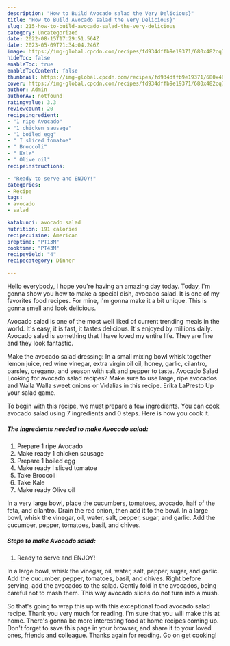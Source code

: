 ```yaml
---
description: "How to Build Avocado salad the Very Delicious}"
title: "How to Build Avocado salad the Very Delicious}"
slug: 215-how-to-build-avocado-salad-the-very-delicious
category: Uncategorized
date: 2022-08-15T17:29:51.564Z
date: 2023-05-09T21:34:04.246Z
image: https://img-global.cpcdn.com/recipes/fd934dffb9e19371/680x482cq70/avocado-salad-recipe-main-photo.jpg
hideToc: false
enableToc: true
enableTocContent: false
thumbnail: https://img-global.cpcdn.com/recipes/fd934dffb9e19371/680x482cq70/avocado-salad-recipe-main-photo.jpg
cover: https://img-global.cpcdn.com/recipes/fd934dffb9e19371/680x482cq70/avocado-salad-recipe-main-photo.jpg
author: Admin
authorAv: notfound
ratingvalue: 3.3
reviewcount: 20
recipeingredient:
- "1 ripe Avocado"
- "1 chicken sausage"
- "1 boiled egg"
- " I sliced tomatoe"
- " Broccoli"
- " Kale"
- " Olive oil"
recipeinstructions:

- "Ready to serve and ENJOY!"
categories:
- Recipe
tags:
- avocado
- salad

katakunci: avocado salad 
nutrition: 191 calories
recipecuisine: American
preptime: "PT13M"
cooktime: "PT43M"
recipeyield: "4"
recipecategory: Dinner

---
```



Hello everybody, I hope you're having an amazing day today. Today, I'm gonna show you how to make a special dish, avocado salad. It is one of my favorites food recipes. For mine, I'm gonna make it a bit unique. This is gonna smell and look delicious.

Avocado salad is one of the most well liked of current trending meals in the world. It's easy, it is fast, it tastes delicious. It's enjoyed by millions daily. Avocado salad is something that I have loved my entire life. They are fine and they look fantastic.

Make the avocado salad dressing: In a small mixing bowl whisk together lemon juice, red wine vinegar, extra virgin oil oil, honey, garlic, cilantro, parsley, oregano, and season with salt and pepper to taste. Avocado Salad Looking for avocado salad recipes? Make sure to use large, ripe avocados and Walla Walla sweet onions or Vidalias in this recipe. Erika LaPresto Up your salad game.


To begin with this recipe, we must prepare a few ingredients. You can cook avocado salad using 7 ingredients and 0 steps. Here is how you cook it.

<!--inarticleads1-->

##### The ingredients needed to make Avocado salad:

1. Prepare 1 ripe Avocado
1. Make ready 1 chicken sausage
1. Prepare 1 boiled egg
1. Make ready  I sliced tomatoe
1. Take  Broccoli
1. Take  Kale
1. Make ready  Olive oil


In a very large bowl, place the cucumbers, tomatoes, avocado, half of the feta, and cilantro. Drain the red onion, then add it to the bowl. In a large bowl, whisk the vinegar, oil, water, salt, pepper, sugar, and garlic. Add the cucumber, pepper, tomatoes, basil, and chives. 

<!--inarticleads2-->

##### Steps to make Avocado salad:


1. Ready to serve and ENJOY!

In a large bowl, whisk the vinegar, oil, water, salt, pepper, sugar, and garlic. Add the cucumber, pepper, tomatoes, basil, and chives. Right before serving, add the avocados to the salad. Gently fold in the avocados, being careful not to mash them. This way avocado slices do not turn into a mush. 

So that's going to wrap this up with this exceptional food avocado salad recipe. Thank you very much for reading. I'm sure that you will make this at home. There's gonna be more interesting food at home recipes coming up. Don't forget to save this page in your browser, and share it to your loved ones, friends and colleague. Thanks again for reading. Go on get cooking!
